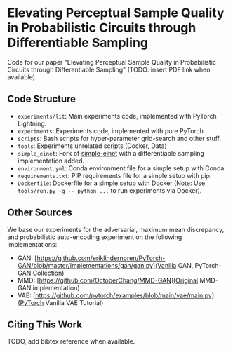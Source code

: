 # Elevating Perceptual Sample Quality in Probabilistic Circuits through Differentiable Sampling

Code for our paper "Elevating Perceptual Sample Quality in Probabilistic Circuits through Differentiable Sampling" (TODO: insert PDF link when available). 

## Code Structure

- `experiments/lit`: Main experiments code, implemented with PyTorch Lightning.
- `experiments`: Experiments code, implemented with pure PyTorch.
- `scripts`: Bash scripts for hyper-parameter grid-search and other stuff.
- `tools`: Experiments unrelated scripts (Docker, Data)
- `simple_einet`: Fork of [simple-einet](https://github.com/steven-lang/simple-einet) with a differentiable sampling implementation added.
- `environment.yml`: Conda environment file for a simple setup with Conda.
- `requirements.txt`: PIP requirements file for a simple setup with pip.
- `Dockerfile`: Dockerfile for a simple setup with Docker (Note: Use `tools/run.py -g -- python ...` to run experiments via Docker).


## Other Sources

We base our experiments for the adversarial, maximum mean discrepancy, and probabilistic auto-encoding experiment on the following implementations:

- GAN: [https://github.com/eriklindernoren/PyTorch-GAN/blob/master/implementations/gan/gan.py](Vanilla GAN, PyTorch-GAN Collection)
- MMD: [https://github.com/OctoberChang/MMD-GAN](Original MMD-GAN implementation)
- VAE: [https://github.com/pytorch/examples/blob/main/vae/main.py](PyTorch Vanilla VAE Tutorial)

## Citing This Work

TODO, add bibtex reference when available.

